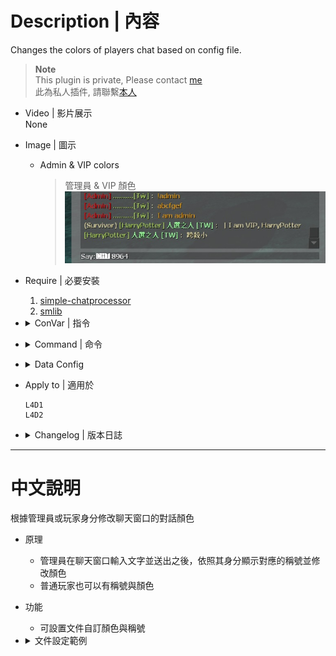 # Description | 內容
Changes the colors of players chat based on config file.

> __Note__ <br/>
This plugin is private, Please contact [me](https://github.com/fbef0102/Game-Private_Plugin#私人插件列表-private-plugins-list)<br/>
此為私人插件, 請聯繫[本人](https://github.com/fbef0102/Game-Private_Plugin#私人插件列表-private-plugins-list)

* Video | 影片展示
<br/>None

* Image | 圖示
	* Admin & VIP colors
		> 管理員 & VIP 顏色
		<br/>![simple-chatcolors_1](image/simple-chatcolors_1.jpg)

* Require | 必要安裝
	1. [simple-chatprocessor](https://github.com/fbef0102/L4D1_2-Plugins/tree/master/simple-chatprocessor)
	2. [smlib](https://github.com/bcserv/smlib/tree/transitional_syntax)

* <details><summary>ConVar | 指令</summary>

	None
</details>

* <details><summary>Command | 命令</summary>

	* **Reloads settings from the config file (Adm Required: ADMFLAG_CONFIG)**
		```php
		sm_reloadscc
		```
		
	* **Prints out the color names in their color (Adm Required: ADMFLAG_CONFIG)**
		```php
		sm_printcolors
		```
</details>

* <details><summary>Data Config</summary>

	* configs/simple-chatcolors.cfg
		```php
		"Settings"
		{
			"admins_z" //Groups, name whatever
			{
				"flag"			"z"			//Admin flag (NOTE: only one flag per group! "a" is okay, "ab" is NOT)
				"tag"			"[Admin] " //custom tag before name
				"tagcolor"		"{R}" 	//tag color
				"namecolor"		"{G}" 	//name color
				"textcolor"		"{O}" 	//text color
			}
			"76561198026784913" // specific steam account (Steam64 ID format)
			{
				"tag"			"[HarryPotter] "
				"tagcolor"		"{G}"
				"namecolor"		"{L}"
				"textcolor"		"{N}"
			}
			"Everyone"
			{
				"flag"			"" //everyone
				"tag"			"Newbie"
				"tagcolor"		""
				"namecolor"		""
				"textcolor"		"{N}"
			}
		}
		```

	* Following named colors are supported
		* {N}-Default White
		* {G}-Green
		* {L}-Lightgreen
		* {R}-Red 		- There must be at least one player or bot in infected team，or red will turn into Green color
		* {B}-Blue   		- There must be at least one player or bot in survivor team，or blue will turn into Green color
		* {T}-Teamcolor   - Depends on the team where you at, Survivor-Blue, Infected-Red, Spectator-Default White
		* {O}-Olive
		* Warning:  2 of (Blue, Red, Lightgreen, Teamcolor) colors can not be used together

	* [Find your SteamID 64](https://steamid.xyz/)
</details>

* Apply to | 適用於
	```
	L4D1
	L4D2
	```

* <details><summary>Changelog | 版本日誌</summary>

	```php
	//Antithasys @ 2011
	//HarryPotter @ 2023
	```
	* v1.0h (2023-6-15)
		* Remake code, convert code to latest syntax
		* Fix warnings when compiling on SourceMod 1.11.
		* Optimize code and improve performance
		* Use Steam64 ID instead of STEAM_X:X:XXXXXX

	* v2.2.0
	    * [Original Plugin By Antithasys](https://forums.alliedmods.net/showthread.php?t=167814)
</details>

- - - -
# 中文說明
根據管理員或玩家身分修改聊天窗口的對話顏色

* 原理
	* 管理員在聊天窗口輸入文字並送出之後，依照其身分顯示對應的稱號並修改顏色
	* 普通玩家也可以有稱號與顏色

* 功能
	* 可設置文件自訂顏色與稱號

* <details><summary>文件設定範例</summary>

	* configs/simple-chatcolors.cfg
		```php
		"Settings"
		{
			"admins_z" //群組名，可隨便取
			{
				"flag"			"z"			//管理員權限 (注意: 一次只能寫一個權限，譬如寫 "flag" "a" 可以，寫 "flag" "ab" 不行)
				"tag"			"[Admin] " //自訂稱號 (在名字之前)
				"tagcolor"		"{R}" 	//稱號顏色
				"namecolor"		"{G}" 	//名字顏色
				"textcolor"		"{O}" 	//文字顏色
			}
			"76561198026784913" // 特定的Steam帳戶，可視為VIP (Steam64 ID 格式)
			{
				"tag"			"[HarryPotter] "
				"tagcolor"		"{G}"
				"namecolor"		"{L}"
				"textcolor"		"{N}"
			}
			"Everyone"
			{
				"flag"			"" // 每個人 (普通玩家)
				"tag"			"Newbie"
				"tagcolor"		""
				"namecolor"		""
				"textcolor"		"{N}"
			}
		}
		```

	* 支援以下顏色
		* {N}-預設白色
		* {G}-綠色
		* {L}-淺綠色
		* {R}-紅色 		- 特感隊伍要有人或bot在才會顯示紅色，否則顯示綠色
		* {B}-藍色 		- 人類隊伍要有人或bot在才會顯示紅色，否則顯示綠色
		* {T}-依照你所在的隊伍給予顏色，在人類隊伍顯示藍色；在特感隊伍顯示紅色；在旁觀隊伍顯示白色
		* {O}-橘色
		* 警告:  藍色, 紅色, 淺綠色, 隊伍顏色，這四種顏色的其中兩種不能出現在同一句話

	* [查找你的 SteamID 64](https://steamid.xyz/)
</details>